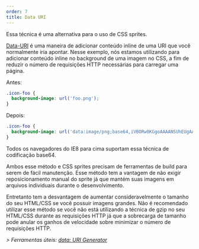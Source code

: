 ```yaml
---
order: 7
title: Data URI
---
```


Essa técnica é uma alternativa para o uso de CSS sprites.

[Data-URI](http://en.wikipedia.org/wiki/Data_URI_scheme) é uma maneira de adicionar conteúdo inline de uma URI que você normalmente iria apontar. Nesse exemplo, nós estamos utilizando para adicionar conteúdo inline no background de uma imagem no CSS, a fim de reduzir o número de requisições HTTP necessárias para carregar uma página.

Antes:
```css
.icon-foo {
  background-image: url('foo.png');
}
```

Depois:
```css
.icon-foo {
  background-image: url('data:image/png;base64,iVBORw0KGgoAAAANSUhEUgAAAAEAAAABAQMAAAAl21bKAAAAA1BMVEUAAACnej3aAAAAAXRSTlMAQObYZgAAAApJREFUCNdjYAAAAAIAAeIhvDMAAAAASUVORK5CYII%3D');
}
```

Todos os navegadores do IE8 para cima suportam essa técnica de codificação base64.

Ambos esse método e CSS sprites precisam de ferramentas de build para serem de fácil manutenção. Esse método tem a vantagem de não exigir reposicionamento manual do sprite já que mantém suas imagens em arquivos individuais durante o desenvolvimento.

Entretanto tem a desvantagem de aumentar consideravelmente o tamanho do seu HTML/CSS se você possuir imagens grandes. Não é recomendado utilizar esse método se você não está utilizando a técnica de gzip no seu HTML/CSS durante as requisições HTTP já que a sobrecarga de tamanho pode anular os ganhos de velocidade sobre minimizar o número de requisições HTTP.

*> Ferramentas úteis: [data: URI Generator](http://dopiaza.org/tools/datauri/index.php)*